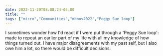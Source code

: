 ---date: 2022-11-20T08:08:24-05:00title: ""tags: ["micro","Communities","mbnov2022","Peggy Sue loop"]---I sometimes wonder how I'd react if I were put through a 'Peggy Sue loop': made to repeat an earlier part of my life with all my knowledge of how things turned out. I have major disagreements with my past self, but I also owe him a lot, so there would be difficult decisions.